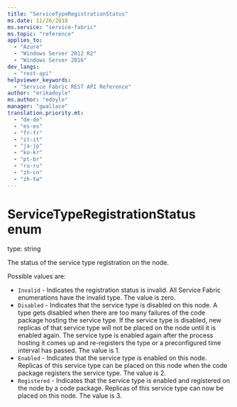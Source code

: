 ```yaml
---
title: "ServiceTypeRegistrationStatus"
ms.date: 11/26/2018
ms.service: "service-fabric"
ms.topic: "reference"
applies_to: 
  - "Azure"
  - "Windows Server 2012 R2"
  - "Windows Server 2016"
dev_langs: 
  - "rest-api"
helpviewer_keywords: 
  - "Service Fabric REST API Reference"
author: "erikadoyle"
ms.author: "edoyle"
manager: "gwallace"
translation.priority.mt: 
  - "de-de"
  - "es-es"
  - "fr-fr"
  - "it-it"
  - "ja-jp"
  - "ko-kr"
  - "pt-br"
  - "ru-ru"
  - "zh-cn"
  - "zh-tw"
---
```

# ServiceTypeRegistrationStatus enum

type: string

The status of the service type registration on the node.

Possible values are: 

  - `Invalid` - Indicates the registration status is invalid. All Service Fabric enumerations have the invalid type. The value is zero.
  - `Disabled` - Indicates that the service type is disabled on this node. A type gets disabled when there are too many failures of the code package hosting the service type. If the service type is disabled, new replicas of that service type will not be placed on the node until it is enabled again. The service type is enabled again after the process hosting it comes up and re-registers the type or a preconfigured time interval has passed. The value is 1.
  - `Enabled` - Indicates that the service type is enabled on this node. Replicas of this service type can be placed on this node when the code package registers the service type. The value is 2.
  - `Registered` - Indicates that the service type is enabled and registered on the node by a code package. Replicas of this service type can now be placed on this node. The value is 3.

